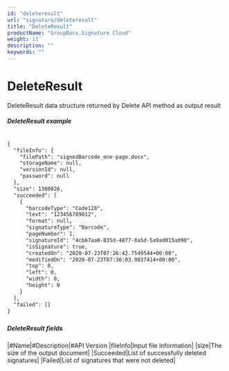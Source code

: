 ```yaml
---
id: "deleteresult"
url: "signature/deleteresult"
title: "DeleteResult"
productName: "GroupDocs.Signature Cloud"
weight: 13
description: ""
keywords: ""
---
```


# DeleteResult #

DeleteResult data structure returned by Delete API method as output result

##### DeleteResult example #####

```html 

{
  "fileInfo": {
    "filePath": "signedBarcode_one-page.docx",
    "storageName": null,
    "versionId": null,
    "password": null
  },
  "size": 1360026,
  "succeeded": [
    {
      "barcodeType": "Code128",
      "text": "123456789012",
      "format": null,
      "signatureType": "Barcode",
      "pageNumber": 1,
      "signatureId": "4cb67aa8-835d-4877-8a5d-5a9ad015a098",
      "isSignature": true,
      "createdOn": "2020-07-23T07:26:42.7549544+00:00",
      "modifiedOn": "2020-07-23T07:36:03.9037414+00:00",
      "top": 0,
      "left": 0,
      "width": 0,
      "height": 0
    }
  ],
  "failed": []
}

 ```

#####   #####

##### DeleteResult fields #####

|#Name|#Description|#API Version
|fileInfo|Input file information| 
|size|The size of the output document| 
|Succeeded|List of successfully deleted signatures| 
|Failed|List of signatures that were not deleted| 